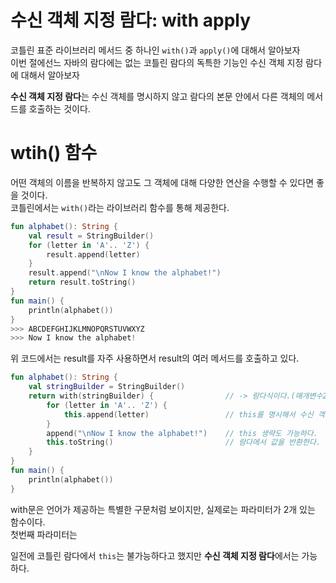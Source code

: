 수신 객체 지정 람다: with apply
=================================
코틀린 표준 라이브러리 메서드 중 하나인 `with()`과 `apply()`에 대해서 알아보자    
이번 절에선느 자바의 람다에는 없는 코틀린 람다의 독특한 기능인 수신 객체 지정 람다에 대해서 알아보자   

**수신 객체 지정 람다**는 수신 객체를 명시하지 않고 람다의 본문 안에서 다른 객체의 메서드를 호출하는 것이다.     

# wtih() 함수   
어떤 객체의 이름을 반복하지 않고도 그 객체에 대해 다양한 연산을 수행할 수 있다면 좋을 것이다.         
코틀린에서는 `with()`라는 라이브러리 함수를 통해 제공한다.      

```kt
fun alphabet(): String {
    val result = StringBuilder()
    for (letter in 'A'.. 'Z') {
        result.append(letter)
    }
    result.append("\nNow I know the alphabet!")
    return result.toString()
}
fun main() {
    println(alphabet())
}
>>> ABCDEFGHIJKLMNOPQRSTUVWXYZ
>>> Now I know the alphabet!  
```
위 코드에서는 result를 자주 사용하면서 result의 여러 메서드를 호출하고 있다.     

```kt
fun alphabet(): String {
    val stringBuilder = StringBuilder()
    return with(stringBuilder) {                // -> 람다식이다.(매개변수2개인데 마지막이 람다여서 밖으로 뺐다.)     
        for (letter in 'A'.. 'Z') {
            this.append(letter)                 // this를 명시해서 수신 객체의 메서드를 호출한다.
        }
        append("\nNow I know the alphabet!")    // this 생략도 가능하다.
        this.toString()                         // 람다에서 값을 반환한다.   
    }
}
fun main() {
    println(alphabet())
}
```
with문은 언어가 제공하는 특별한 구문처럼 보이지만, 실제로는 파라미터가 2개 있는 함수이다.   
첫번째 파라미터는 

일전에 코틀린 람다에서 `this`는 불가능하다고 했지만 **수신 객체 지정 람다**에서는 가능하다.      

